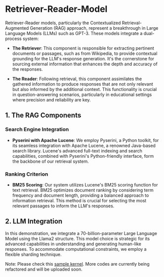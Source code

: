 # Retriever-Reader-Model
Retriever-Reader models, particularly the Contextualized Retrieval-Augmented Generation (RAG) approach, represent a breakthrough in Large Language Models (LLMs) such as GPT-3. These models integrate a dual-process system:

- **The Retriever**: This component is responsible for extracting pertinent documents or passages, such as from Wikipedia, to provide contextual grounding for the LLM's response generation. It's the cornerstone for sourcing external information that enhances the depth and accuracy of the responses.
  
- **The Reader**: Following retrieval, this component assimilates the gathered information to produce responses that are not only relevant but also informed by the additional context. This functionality is crucial in question-answering scenarios, particularly in educational settings where precision and reliability are key.

## 1. **The RAG Components**

### Search Engine Integration

- **Pyserini with Apache Lucene**: We employ Pyserini, a Python toolkit, for its seamless integration with Apache Lucene, a renowned Java-based search library. Lucene's advanced full-text indexing and search capabilities, combined with Pyserini's Python-friendly interface, form the backbone of our retrieval system.

### Ranking Criterion

- **BM25 Scoring**: Our system utilizes Lucene's BM25 scoring function for text retrieval. BM25 optimizes document ranking by considering term frequency and document length, providing a balanced approach to information retrieval. This method is crucial for selecting the most relevant passages to inform the LLM's responses.

## 2. **LLM Integration**

In this demonstration, we integrate a 70-billion-parameter Large Language Model using the Llama2 structure. This model choice is strategic for its advanced capabilities in understanding and generating human-like responses. To accommodate computational constraints, we employ a flexible sharding technique.

Note: Please check this [sample kernel](https://www.kaggle.com/code/junxhuang/retriever-reader-model-with-flexible-sharding). More codes are currently being refactored and will be uploaded soon.
